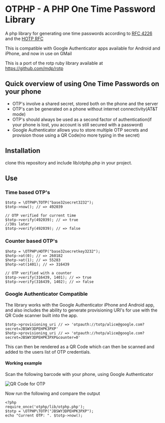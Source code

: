 # OTPHP - A PHP One Time Password Library

A php library for generating one time passwords according to [ RFC 4226 ](http://tools.ietf.org/html/rfc4226) and the [ HOTP RFC ](http://tools.ietf.org/html/draft-mraihi-totp-timebased-00)

This is compatible with Google Authenticator apps available for Android and iPhone, and now in use on GMail

This is a port of the rotp ruby library available at https://github.com/mdp/rotp


## Quick overview of using One Time Passwords on your phone

* OTP's involve a shared secret, stored both on the phone and the server
* OTP's can be generated on a phone without internet connectivity(AT&T mode)
* OTP's should always be used as a second factor of authentication(if your phone is lost, you account is still secured with a password)
* Google Authenticator allows you to store multiple OTP secrets and provision those using a QR Code(no more typing in the secret)

## Installation

   clone this repository and include lib/otphp.php in your project. 

## Use

### Time based OTP's

    $totp = \OTPHP\TOTP("base32secret3232");
    $totp->now(); // => 492039

    // OTP verified for current time
    $totp->verify(492039); // => true
    //30s later
    $totp->verify(492039); // => false

### Counter based OTP's

    $hotp = \OTPHP\HOTP("base32secretkey3232");
    $hotp->at(0); // => 260182
    $hotp->at(1); // => 55283
    $hotp->at(1401); // => 316439

    // OTP verified with a counter
    $totp->verify(316439, 1401); // => true
    $totp->verify(316439, 1402); // => false

### Google Authenticator Compatible

The library works with the Google Authenticator iPhone and Android app, and also
includes the ability to generate provisioning URI's for use with the QR Code scanner
built into the app.

    $totp->provisioning_uri // => 'otpauth://totp/alice@google.com?secret=JBSWY3DPEHPK3PXP'
    $hotp->provisioning_uri // => 'otpauth://hotp/alice@google.com?secret=JBSWY3DPEHPK3PXP&counter=0'

This can then be rendered as a QR Code which can then be scanned and added to the users
list of OTP credentials.

#### Working example

Scan the following barcode with your phone, using Google Authenticator

![QR Code for OTP](http://chart.apis.google.com/chart?cht=qr&chs=250x250&chl=otpauth%3A%2F%2Ftotp%2Falice%40google.com%3Fsecret%3DJBSWY3DPEHPK3PXP)

Now run the following and compare the output

    <?php
    require_once('otphp/lib/otphp.php');
    $totp = \OTPHP\TOTP("JBSWY3DPEHPK3PXP");
    echo "Current OTP: ". $totp->now();

